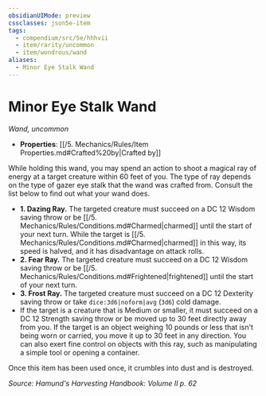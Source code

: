 ```yaml
---
obsidianUIMode: preview
cssclasses: json5e-item
tags:
  - compendium/src/5e/hhhvii
  - item/rarity/uncommon
  - item/wondrous/wand
aliases:
  - Minor Eye Stalk Wand
---
```

# Minor Eye Stalk Wand
*Wand, uncommon*  

- **Properties**: [[/5. Mechanics/Rules/Item Properties.md#Crafted%20by\|Crafted by]]

While holding this wand, you may spend an action to shoot a magical ray of energy at a target creature within 60 feet of you. The type of ray depends on the type of gazer eye stalk that the wand was crafted from. Consult the list below to find out what your wand does.

- **1. Dazing Ray.** The targeted creature must succeed on a DC 12 Wisdom saving throw or be [[/5. Mechanics/Rules/Conditions.md#Charmed\|charmed]] until the start of your next turn. While the target is [[/5. Mechanics/Rules/Conditions.md#Charmed\|charmed]] in this way, its speed is halved, and it has disadvantage on attack rolls.  
- **2. Fear Ray.** The targeted creature must succeed on a DC 12 Wisdom saving throw or be [[/5. Mechanics/Rules/Conditions.md#Frightened\|frightened]] until the start of your next turn.  
- **3. Frost Ray.** The targeted creature must succeed on a DC 12 Dexterity saving throw or take `dice:3d6|noform|avg` (`3d6`) cold damage.  
- If the target is a creature that is Medium or smaller, it must succeed on a DC 12 Strength saving throw or be moved up to 30 feet directly away from you. If the target is an object weighing 10 pounds or less that isn't being worn or carried, you move it up to 30 feet in any direction. You can also exert fine control on objects with this ray, such as manipulating a simple tool or opening a container.  

Once this item has been used once, it crumbles into dust and is destroyed.

*Source: Hamund's Harvesting Handbook: Volume II p. 62*
